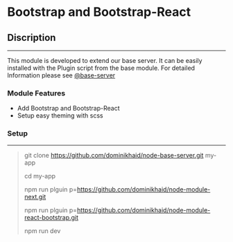 
# Bootstrap and Bootstrap-React

## Discription

---

This module is developed to extend our base server. It can be easily installed with the Plugin script from the base module. For detailed Information please see [@base-server](https://github.com/dominikhaid/node-base-server.git)

### Module Features

- Add Bootstrap and Bootstrap-React
- Setup easy theming with scss


### Setup

---

> git clone https://github.com/dominikhaid/node-base-server.git my-app
> 
> cd my-app
> 
> npm run plguin p=https://github.com/dominikhaid/node-module-next.git
> 
> npm run plguin p=https://github.com/dominikhaid/node-module-react-bootstrap.git
> 
> npm run dev